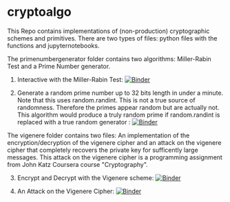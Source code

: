 # cryptoalgo
This Repo contains implementations of (non-production) cryptographic schemes and primitives. There are two types of files: python files with the functions and jupyternotebooks. 

The primenumbergenerator folder contains two algorithms: Miller-Rabin Test and a Prime Number generator. 

1. Interactive with the Miller-Rabin Test: [![Binder](https://mybinder.org/badge_logo.svg)](https://mybinder.org/v2/gh/jhb10c/cryptoalgo/main?filepath=PrimeNumberGenerator%2FMRPrime.ipynb)

2. Generate a random prime number up to 32 bits length in under a minute. Note that this uses random.randint. This is not a true source of randomness. Therefore the primes appear random but are actually not. This algorithm would produce a truly random prime if random.randint is replaced with a true random generator : [![Binder](https://mybinder.org/badge_logo.svg)](https://mybinder.org/v2/gh/jhb10c/cryptoalgo/main?filepath=PrimeNumberGenerator%2FPrimeNumberGenerator.ipynb)

The vigenere folder contains two files: An implementation of the encryption/decryption of the vigenere cipher and an attack on the vigenere cipher that completely recovers the private key for sufficently large messages. This attack on the vigenere cipher is a programming assignment from John Katz Coursera course "Cryptography".

3. Encrypt and Decrypt with the Vigenere scheme: [![Binder](https://mybinder.org/badge_logo.svg)](https://mybinder.org/v2/gh/jhb10c/cryptoalgo/main?filepath=vigenere%2FBvignerecipher.ipynb)

4. An Attack on the Vigenere Cipher: [![Binder](https://mybinder.org/badge_logo.svg)](https://mybinder.org/v2/gh/jhb10c/cryptoalgo/main?filepath=vigenere%2FLAB2Sols.ipynb)


